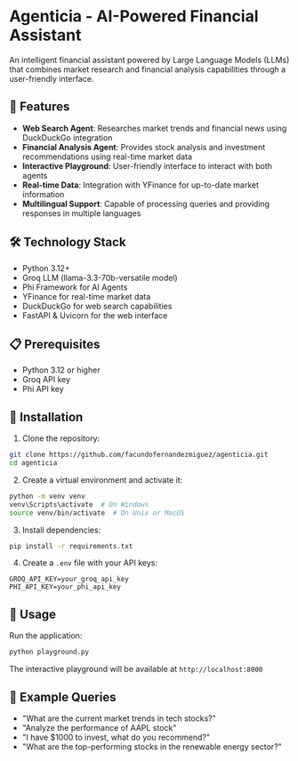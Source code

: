 # Agenticia - AI-Powered Financial Assistant

An intelligent financial assistant powered by Large Language Models (LLMs) that combines market research and financial analysis capabilities through a user-friendly interface.

## 🚀 Features

- **Web Search Agent**: Researches market trends and financial news using DuckDuckGo integration
- **Financial Analysis Agent**: Provides stock analysis and investment recommendations using real-time market data
- **Interactive Playground**: User-friendly interface to interact with both agents
- **Real-time Data**: Integration with YFinance for up-to-date market information
- **Multilingual Support**: Capable of processing queries and providing responses in multiple languages

## 🛠️ Technology Stack

- Python 3.12+
- Groq LLM (llama-3.3-70b-versatile model)
- Phi Framework for AI Agents
- YFinance for real-time market data
- DuckDuckGo for web search capabilities
- FastAPI & Uvicorn for the web interface

## 📋 Prerequisites

- Python 3.12 or higher
- Groq API key
- Phi API key

## 🔧 Installation

1. Clone the repository:
```bash
git clone https://github.com/facundofernandezmiguez/agenticia.git
cd agenticia
```

2. Create a virtual environment and activate it:
```bash
python -m venv venv
venv\Scripts\activate  # On Windows
source venv/bin/activate  # On Unix or MacOS
```

3. Install dependencies:
```bash
pip install -r requirements.txt
```

4. Create a `.env` file with your API keys:
```env
GROQ_API_KEY=your_groq_api_key
PHI_API_KEY=your_phi_api_key
```

## 🚀 Usage

Run the application:
```bash
python playground.py
```

The interactive playground will be available at `http://localhost:8000`

## 📝 Example Queries

- "What are the current market trends in tech stocks?"
- "Analyze the performance of AAPL stock"
- "I have $1000 to invest, what do you recommend?"
- "What are the top-performing stocks in the renewable energy sector?"

